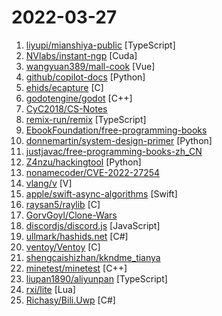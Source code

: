 # 2022-03-27

1. [liyupi/mianshiya-public](https://github.com/liyupi/mianshiya-public "干净免费的面试刷题网站，帮助大家拿到满意的 offer！💎 React 前端 + Node 后端 + 云开发全栈项目 by 程序员鱼皮") [TypeScript]
2. [NVlabs/instant-ngp](https://github.com/NVlabs/instant-ngp "Instant neural graphics primitives: lightning fast NeRF and more") [Cuda]
3. [wangyuan389/mall-cook](https://github.com/wangyuan389/mall-cook "商城低代码平台，可视化搭建H5、小程序多端商城") [Vue]
4. [github/copilot-docs](https://github.com/github/copilot-docs "Documentation for GitHub Copilot") [Python]
5. [ehids/ecapture](https://github.com/ehids/ecapture "capture SSL/TLS text content without CA cert by eBPF.") [C]
6. [godotengine/godot](https://github.com/godotengine/godot "Godot Engine – Multi-platform 2D and 3D game engine") [C++]
7. [CyC2018/CS-Notes](https://github.com/CyC2018/CS-Notes "📚 技术面试必备基础知识、Leetcode、计算机操作系统、计算机网络、系统设计") 
8. [remix-run/remix](https://github.com/remix-run/remix "Build Better Websites. Create modern, resilient user experiences with web fundamentals.") [TypeScript]
9. [EbookFoundation/free-programming-books](https://github.com/EbookFoundation/free-programming-books "📚 Freely available programming books") 
10. [donnemartin/system-design-primer](https://github.com/donnemartin/system-design-primer "Learn how to design large-scale systems. Prep for the system design interview. Includes Anki flashcards.") [Python]
11. [justjavac/free-programming-books-zh_CN](https://github.com/justjavac/free-programming-books-zh_CN "📚 免费的计算机编程类中文书籍，欢迎投稿") 
12. [Z4nzu/hackingtool](https://github.com/Z4nzu/hackingtool "ALL IN ONE Hacking Tool For Hackers") [Python]
13. [nonamecoder/CVE-2022-27254](https://github.com/nonamecoder/CVE-2022-27254 "PoC for vulnerability in Honda's Remote Keyless System(CVE-2022-27254)") 
14. [vlang/v](https://github.com/vlang/v "Simple, fast, safe, compiled language for developing maintainable software. Compiles itself in <1s with zero library dependencies. https://vlang.io") [V]
15. [apple/swift-async-algorithms](https://github.com/apple/swift-async-algorithms "Async Algorithms for Swift") [Swift]
16. [raysan5/raylib](https://github.com/raysan5/raylib "A simple and easy-to-use library to enjoy videogames programming") [C]
17. [GorvGoyl/Clone-Wars](https://github.com/GorvGoyl/Clone-Wars "100+ open-source clones of popular sites like Airbnb, Amazon, Instagram, Netflix, Tiktok, Spotify, Whatsapp, Youtube etc. See source code, demo links, tech stack, github stars.") 
18. [discordjs/discord.js](https://github.com/discordjs/discord.js "A powerful JavaScript library for interacting with the Discord API") [JavaScript]
19. [ullmark/hashids.net](https://github.com/ullmark/hashids.net "A small .NET package to generate YouTube-like hashes from one or many numbers. Use hashids when you do not want to expose your database ids to the user.") [C#]
20. [ventoy/Ventoy](https://github.com/ventoy/Ventoy "A new bootable USB solution.") [C]
21. [shengcaishizhan/kkndme_tianya](https://github.com/shengcaishizhan/kkndme_tianya "天涯 kkndme 神贴聊房价") 
22. [minetest/minetest](https://github.com/minetest/minetest "Minetest is an open source voxel game engine with easy modding and game creation") [C++]
23. [liupan1890/aliyunpan](https://github.com/liupan1890/aliyunpan "阿里云盘小白羊版 阿里云盘PC版 aliyundriver") [TypeScript]
24. [rxi/lite](https://github.com/rxi/lite "A lightweight text editor written in Lua") [Lua]
25. [Richasy/Bili.Uwp](https://github.com/Richasy/Bili.Uwp "适用于新系统UI的哔哩") [C#]
